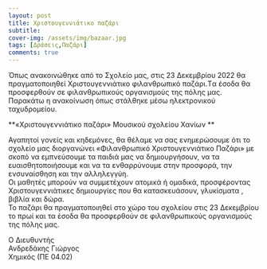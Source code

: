 ```yaml
---
layout: post
title: Χριστουγεννιάτικο παζάρι
subtitle: 
cover-img: /assets/img/bazaar.jpg
tags: [Δράσεις,Παζάρι]
comments: true
---
```


Όπως ανακοινώθηκε από το Σχολείο μας, στις 23 Δεκεμβρίου 2022 θα πραγματοποιηθεί Χριστουγεννιάτικο φιλανθρωπικό παζάρι.Tα έσοδα θα προσφερθούν σε φιλανθρωπικούς οργανισμούς της πόλης μας.  
Παρακάτω η ανακοίνωση όπως στάλθηκε μέσω ηλεκτρονικού ταχυδρομείου.


**«Χριστουγεννιάτικο παζάρι» Μουσικού σχολείου Χανίων ** 

Αγαπητοί γονείς και κηδεμόνες, θα θέλαμε να σας ενημερώσουμε ότι το σχολείο μας διοργανώνει «Φιλανθρωπικό Χριστουγεννιάτικο Παζάρι» με σκοπό να εμπνεύσουμε τα παιδιά μας να δημιουργήσουν, να τα ευαισθητοποιήσουμε και να τα ενθαρρύνουμε στην προσφορά, την ενσυναίσθηση και την αλληλεγγύη.  
Οι μαθητές μπορούν να συμμετέχουν ατομικά ή ομαδικά, προσφέροντας Χριστουγεννιάτικες δημιουργίες που θα κατασκευάσουν, γλυκίσματα , βιβλία και δώρα.  
Το παζάρι θα πραγματοποιηθεί στο χώρο του σχολείου στις 23 Δεκεμβρίου το πρωί και τα έσοδα θα προσφερθούν σε φιλανθρωπικούς οργανισμούς της πόλης μας. 


Ο Διευθυντής  
Ανδρεδάκης Γιώργος  
Χημικός (ΠΕ 04.02)  
